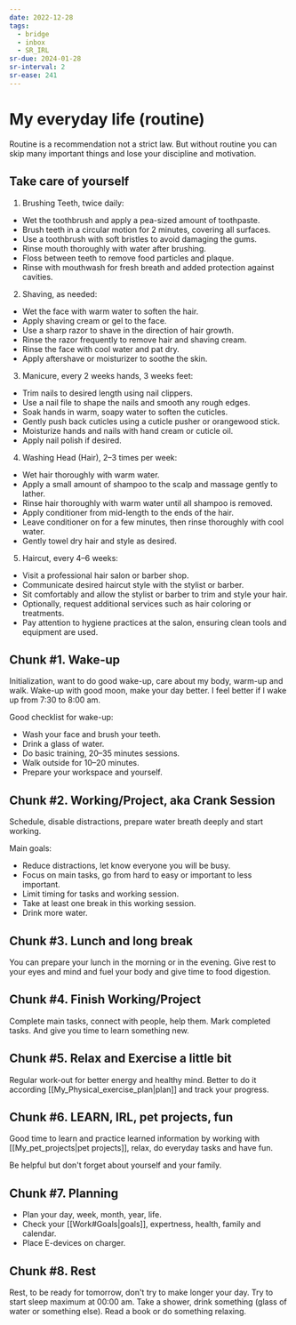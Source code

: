 ```yaml
---
date: 2022-12-28
tags:
  - bridge
  - inbox
  - SR_IRL
sr-due: 2024-01-28
sr-interval: 2
sr-ease: 241
---
```


# My everyday life (routine)

Routine is a recommendation not a strict law. But without routine you can skip
many important things and lose your discipline and motivation.

## Take care of yourself

1. Brushing Teeth, twice daily:

- Wet the toothbrush and apply a pea-sized amount of toothpaste.
- Brush teeth in a circular motion for 2 minutes, covering all surfaces.
- Use a toothbrush with soft bristles to avoid damaging the gums.
- Rinse mouth thoroughly with water after brushing.
- Floss between teeth to remove food particles and plaque.
- Rinse with mouthwash for fresh breath and added protection against cavities.

2. Shaving, as needed:

- Wet the face with warm water to soften the hair.
- Apply shaving cream or gel to the face.
- Use a sharp razor to shave in the direction of hair growth.
- Rinse the razor frequently to remove hair and shaving cream.
- Rinse the face with cool water and pat dry.
- Apply aftershave or moisturizer to soothe the skin.

3. Manicure, every 2 weeks hands, 3 weeks feet:

- Trim nails to desired length using nail clippers.
- Use a nail file to shape the nails and smooth any rough edges.
- Soak hands in warm, soapy water to soften the cuticles.
- Gently push back cuticles using a cuticle pusher or orangewood stick.
- Moisturize hands and nails with hand cream or cuticle oil.
- Apply nail polish if desired.

4. Washing Head (Hair), 2–3 times per week:

- Wet hair thoroughly with warm water.
- Apply a small amount of shampoo to the scalp and massage gently to lather.
- Rinse hair thoroughly with warm water until all shampoo is removed.
- Apply conditioner from mid-length to the ends of the hair.
- Leave conditioner on for a few minutes, then rinse thoroughly with cool water.
- Gently towel dry hair and style as desired.

5. Haircut, every 4–6 weeks:

- Visit a professional hair salon or barber shop.
- Communicate desired haircut style with the stylist or barber.
- Sit comfortably and allow the stylist or barber to trim and style your hair.
- Optionally, request additional services such as hair coloring or treatments.
- Pay attention to hygiene practices at the salon, ensuring clean tools and
  equipment are used.

## Chunk #1. Wake-up

Initialization, want to do good wake-up, care about my body, warm-up and walk.
Wake-up with good moon, make your day better. I feel better if I wake up from
7:30 to 8:00 am.

Good checklist for wake-up:

- Wash your face and brush your teeth.
- Drink a glass of water.
- Do basic training, 20–35 minutes sessions.
- Walk outside for 10–20 minutes.
- Prepare your workspace and yourself.

## Chunk #2. Working/Project, aka Crank Session

Schedule, disable distractions, prepare water breath deeply and start working.

Main goals:

- Reduce distractions, let know everyone you will be busy.
- Focus on main tasks, go from hard to easy or important to less important.
- Limit timing for tasks and working session.
- Take at least one break in this working session.
- Drink more water.

## Chunk #3. Lunch and long break

You can prepare your lunch in the morning or in the evening. Give rest to your
eyes and mind and fuel your body and give time to food digestion.

## Chunk #4. Finish Working/Project

Complete main tasks, connect with people, help them. Mark completed tasks. And
give you time to learn something new.

## Chunk #5. Relax and Exercise a little bit

Regular work-out for better energy and healthy mind. Better to do it according
[[My_Physical_exercise_plan|plan]] and track your progress.

## Chunk #6. LEARN, IRL, pet projects, fun

Good time to learn and practice learned information by working with
[[My_pet_projects|pet projects]], relax, do everyday tasks and have fun.

Be helpful but don't forget about yourself and your family.

## Chunk #7. Planning

- Plan your day, week, month, year, life.
- Check your [[Work#Goals|goals]], expertness, health, family and calendar.
- Place E-devices on charger.

## Chunk #8. Rest

Rest, to be ready for tomorrow, don't try to make longer your day. Try to start
sleep maximum at 00:00 am. Take a shower, drink something (glass of water or
something else). Read a book or do something relaxing.
